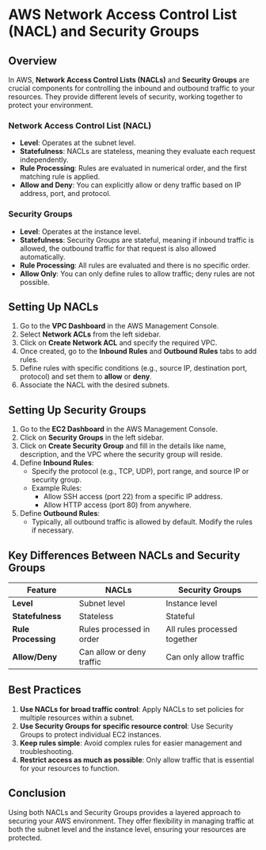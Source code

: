 # AWS Network Access Control List (NACL) and Security Groups

## Overview
In AWS, **Network Access Control Lists (NACLs)** and **Security Groups** are crucial components for controlling the inbound and outbound traffic to your resources. They provide different levels of security, working together to protect your environment.

### Network Access Control List (NACL)
- **Level**: Operates at the subnet level.
- **Statefulness**: NACLs are stateless, meaning they evaluate each request independently.
- **Rule Processing**: Rules are evaluated in numerical order, and the first matching rule is applied.
- **Allow and Deny**: You can explicitly allow or deny traffic based on IP address, port, and protocol.

### Security Groups
- **Level**: Operates at the instance level.
- **Statefulness**: Security Groups are stateful, meaning if inbound traffic is allowed, the outbound traffic for that request is also allowed automatically.
- **Rule Processing**: All rules are evaluated and there is no specific order.
- **Allow Only**: You can only define rules to allow traffic; deny rules are not possible.

## Setting Up NACLs

1. Go to the **VPC Dashboard** in the AWS Management Console.
2. Select **Network ACLs** from the left sidebar.
3. Click on **Create Network ACL** and specify the required VPC.
4. Once created, go to the **Inbound Rules** and **Outbound Rules** tabs to add rules.
5. Define rules with specific conditions (e.g., source IP, destination port, protocol) and set them to **allow** or **deny**.
6. Associate the NACL with the desired subnets.

## Setting Up Security Groups

1. Go to the **EC2 Dashboard** in the AWS Management Console.
2. Click on **Security Groups** in the left sidebar.
3. Click on **Create Security Group** and fill in the details like name, description, and the VPC where the security group will reside.
4. Define **Inbound Rules**:
   - Specify the protocol (e.g., TCP, UDP), port range, and source IP or security group.
   - Example Rules:
     - Allow SSH access (port 22) from a specific IP address.
     - Allow HTTP access (port 80) from anywhere.
5. Define **Outbound Rules**:
   - Typically, all outbound traffic is allowed by default. Modify the rules if necessary.

## Key Differences Between NACLs and Security Groups

| Feature                  | NACLs                              | Security Groups                      |
|--------------------------|-----------------------------------|-------------------------------------|
| **Level**                | Subnet level                      | Instance level                      |
| **Statefulness**         | Stateless                         | Stateful                            |
| **Rule Processing**      | Rules processed in order          | All rules processed together        |
| **Allow/Deny**           | Can allow or deny traffic         | Can only allow traffic              |

## Best Practices
1. **Use NACLs for broad traffic control**: Apply NACLs to set policies for multiple resources within a subnet.
2. **Use Security Groups for specific resource control**: Use Security Groups to protect individual EC2 instances.
3. **Keep rules simple**: Avoid complex rules for easier management and troubleshooting.
4. **Restrict access as much as possible**: Only allow traffic that is essential for your resources to function.

## Conclusion
Using both NACLs and Security Groups provides a layered approach to securing your AWS environment. They offer flexibility in managing traffic at both the subnet level and the instance level, ensuring your resources are protected.

